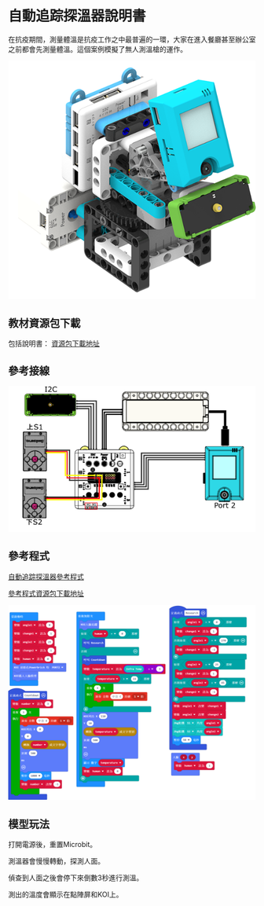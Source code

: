 # 自動追踪探溫器說明書

在抗疫期間，測量體溫是抗疫工作之中最普遍的一環，大家在進入餐廳甚至辦公室之前都會先測量體溫。這個案例模擬了無人測溫槍的運作。

![](../../images/tempdesk.png)

## 教材資源包下載

包括說明書： [資源包下載地址](https://bit.ly/AIHealthCareSetBuildingGuide)

## 參考接線

![](./images/tempdeskcon.png)

## 參考程式

[自動追踪探溫器參考程式](https://makecode.microbit.org/_LRc0Aa7r2gJx)

[參考程式資源包下載地址](https://bit.ly/AIHealthCareSetHex)

![](./images/tempdeskcode.png)

## 模型玩法

打開電源後，重置Microbit。

測溫器會慢慢轉動，探測人面。

偵查到人面之後會停下來倒數3秒進行測溫。

測出的溫度會顯示在點陣屏和KOI上。

